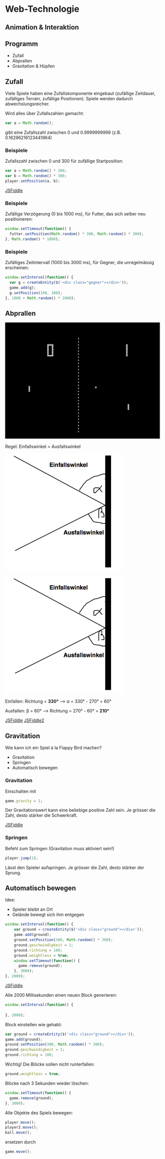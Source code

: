 # Web-Technologie

## Animation & Interaktion



## Programm

* Zufall
* Abprallen
* Gravitation & Hüpfen



## Zufall

Viele Spiele haben eine Zufallskomponente eingebaut (zufällige Zeitdauer, zufälliges Terrain, zufällige Positionen). Spiele werden dadurch abwechslungsreicher.

Wird alles über Zufallszahlen gemacht:

```js
var a = Math.random();
```

gibt eine Zufallszahl zwischen 0 und 0.9999999999 (z.B. 0.16296216123441964)


### Beispiele

Zufallszahl zwischen 0 und 300 für zufällige Startposition:

```js
var a = Math.random() * 300;
var b = Math.random() * 300;
player.setPosition(a, b);
```

[JSFiddle](http://jsfiddle.net/zzoxakrf/)


### Beispiele

Zufällige Verzögerung (0 bis 1000 ms), für Futter, das sich selber neu positionieren:

```js
window.setTimeout(function() {
  futter.setPosition(Math.random() * 300, Math.random() * 300);
}, Math.random() * 1000);
```


### Beispiele

Zufälliges Zeitintervall (1000 bis 3000 ms), für Gegner, die unregelmässig erscheinen:

```js
window.setInterval(function() {
  var g = createEntity($('<div class="gegner"></div>'));
  game.add(g);
  g.setPosition(100, 100);
}, 1000 + Math.random() * 2000);
```



## Abprallen

![](images/pong.png)


Regel: Einfallswinkel = Ausfallswinkel

![](images/winkel.png)


![](images/winkel.png)

Einfallen: Richtung = **330°** --> &alpha; = 330° - 270° = 60°

Ausfallen: &beta; = 60° --> Richtung = 270° - 60° = **210°**

[JSFiddle](http://jsfiddle.net/4yqjx5cv/1/)
[JSFiddle2](http://jsfiddle.net/tjLs8q3d/)



## Gravitation

Wie kann ich ein Spiel à la Flappy Bird machen?

* Gravitation
* Springen
* Automatisch bewegen


### Gravitation

Einschalten mit

```js
game.gravity = 1;
```

Der Gravitationswert kann eine beliebige positive Zahl sein. Je grösser die Zahl, desto stärker die Schwerkraft.

[JSFiddle](http://jsfiddle.net/ksq8qb0f/)


### Springen

Befehl zum Springen (Gravitation muss aktiviert sein!)

```js
player.jump(1);
```

Lässt den Spieler aufspringen. Je grösser die Zahl, desto stärker der Sprung.


## Automatisch bewegen

Idee:

* Spieler bleibt an Ort
* Gelände bewegt sich ihm entgegen

```js
window.setInterval(function() {
    var ground = createEntity($('<div class="ground"></div>'));
    game.add(ground);
    ground.setPosition(300, Math.random() * 300);
    ground.geschwindigkeit = 1;
    ground.richtung = 180;
    ground.weightless = true;
    window.setTimeout(function() {
      game.remove(ground);
    }, 3000);
}, 2000);
```

[JSFiddle](http://jsfiddle.net/jvmk3ccs/)


Alle 2000 Millisekunden einen neuen Block generieren:

```js
window.setInterval(function() {

}, 2000);
```


Block einstellen wie gehabt:

```js
var ground = createEntity($('<div class="ground"></div>'));
game.add(ground);
ground.setPosition(300, Math.random() * 300);
ground.geschwindigkeit = 1;
ground.richtung = 180;
```


Wichtig! Die Blöcke sollen nicht runterfallen:

```js
ground.weightless = true;
```


Blöcke nach 3 Sekunden wieder löschen:

```js
window.setTimeout(function() {
  game.remove(ground);
}, 3000);
```


Alle Objekte des Spiels bewegen:

```js
player.move();
player2.move();
ball.move();
```

ersetzen durch

```js
game.move();
```
